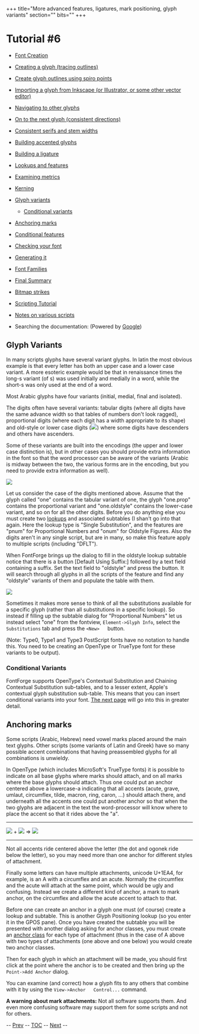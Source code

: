 +++
title="More advanced features, ligatures, mark positioning, glyph variants"
section=""
bits=""
+++


Tutorial \#6
============

-   [Font Creation](editexample.html#FontCreate)
-   [Creating a glyph (tracing outlines)](editexample.html#CharCreate)
-   [Create glyph outlines using spiro points](editspiro.html)
-   [Importing a glyph from Inkscape (or Illustrator, or some other
    vector editor)](importexample.html)
-   [Navigating to other glyphs](editexample2.html#Navigating)
-   [On to the next glyph (consistent
    directions)](editexample2.html#Creating-o)
-   [Consistent serifs and stem
    widths](editexample3.html#consistent-stems)
-   [Building accented glyphs](editexample4.html#accents)
-   [Building a ligature](editexample4.html#ligature)
-   [Lookups and features](editexample4.html#lookups)
-   [Examining metrics](editexample5.html#metrics)
-   [Kerning](editexample5.html#Kerning)
-   [Glyph variants](editexample6.html#Variants)
    -   [Conditional variants](editexample6.html#Conditional)

-   [Anchoring marks](editexample6.html#Marks)
-   [Conditional features](editexample6-5.html#Conditional)
-   [Checking your font](editexample7.html#checking)
-   [Generating it](editexample7.html#generating)
-   [Font Families](editexample7.html#Families)
-   [Final Summary](editexample7.html#summary)
-   [Bitmap strikes](editexample8.html)
-   [Scripting Tutorial](scripting-tutorial.html)
-   [Notes on various scripts](scriptnotes.html#Special)
-   Searching the documentation: (Powered by
    [Google](http://www.google.com/))

Glyph Variants
--------------

In many scripts glyphs have several variant glyphs. In latin the most
obvious example is that every letter has both an upper case and a lower
case variant. A more esoteric example would be that in renaissance times
the long-s variant (of s) was used initially and medially in a word,
while the short-s was only used at the end of a word.

Most Arabic glyphs have four variants (initial, medial, final and
isolated).

The digits often have several variants: tabular digits (where all digits
have the same advance width so that tables of numbers don't look
ragged), proportional digits (where each digit has a width appropriate
to its shape) and old-style or lower case digits (![](img/lcdigits.png))
where some digits have descenders and others have ascenders.

Some of these variants are built into the encodings (the upper and lower
case distinction is), but in other cases you should provide extra
information in the font so that the word processor can be aware of the
variants (Arabic is midway between the two, the various forms are in the
encoding, but you need to provide extra information as well).

![](img/subtable-oldstyle.png)

Let us consider the case of the digits
mentioned above. Assume that the glyph called "one" contains the tabular
variant of one, the glyph "one.prop" contains the proportional variant
and "one.oldstyle" contains the lower-case variant, and so on for all
the other digits. Before you do anything else you must create two
[lookups](editexample4.html#lookups) and associated subtables (I shan't
go into that again. Here the lookup type is "Single Substitution", and
the features are "pnum" for Proportional Numbers and "onum" for Oldstyle
Figures. Also the digits aren't in any single script, but are in many,
so make this feature apply to multiple scripts (including "DFLT").

When FontForge brings up the dialog to fill in the oldstyle lookup
subtable notice that there is a button [Default Using Suffix:] followed
by a text field containing a suffix. Set the text field to "oldstyle"
and press the button. It will search through all glyphs in all the
scripts of the feature and find any "oldstyle" variants of them and
populate the table with them.

![](img/glyphinfo-one.png)

Sometimes it makes more sense to think of all the
substitutions available for a specific glyph (rather than all
substitutions in a specific lookup). So instead if filling up the
subtable dialog for "Proportional Numbers" let us instead select "one"
from the fontview, `Element->Glyph Info`, select the `Substitutions` tab
and press the `<New>   `button.

(Note: Type0, Type1 and Type3 PostScript fonts have no notation to
handle this. You need to be creating an OpenType or TrueType font for
these variants to be output).

### Conditional Variants

FontForge supports OpenType's Contextual Substitution and Chaining
Contextual Substitution sub-tables, and to a lesser extent, Apple's
contextual glyph substitution sub-table. This means that you can insert
conditional variants into your font. [The next
page](editexample6-5.html#Conditional) will go into this in greater
detail.

Anchoring marks
---------------

Some scripts (Arabic, Hebrew) need vowel marks placed around the main
text glyphs. Other scripts (some variants of Latin and Greek) have so
many possible accent combinations that having preassembled glyphs for
all combinations is unwieldy.

In OpenType (which includes MicroSoft's TrueType fonts) it is possible
to indicate on all base glyphs where marks should attach, and on all
marks where the base glyphs should attach. Thus one could put an anchor
centered above a lowercase-a indicating that all accents (acute, grave,
umlaut, circumflex, tilde, macron, ring, caron, ...) should attach
there, and underneath all the accents one could put another anchor so
that when the two glyphs are adjacent in the text the word-processor
will know where to place the accent so that it rides above the "a".

--------------------------- - ------------------------------- --- ----------------------
![](img/a_with_anchor.png)  + ![](img/grave_with_anchor.png)  =\> ![](img/agrave_anchored.png)
--------------------------- - ------------------------------- --- ----------------------

Not all accents ride centered above the letter (the dot and ogonek ride
below the letter), so you may need more than one anchor for different
styles of attachment.

Finally some letters can have multiple attachments, unicode U+1EA4, for
example, is an A with a circumflex and an acute. Normally the circumflex
and the acute will attach at the same point, which would be ugly and
confusing. Instead we create a different kind of anchor, a mark to mark
anchor, on the circumflex and allow the acute accent to attach to that.

Before one can create an anchor in a glyph one must (of course) create a
lookup and subtable. This is another Glyph Positioning lookup (so you
enter it in the GPOS pane). Once you have created the subtable you will
be presented with another dialog asking for anchor classes, you must
create an [anchor class](overview.html#Anchors) for each type of
attachment (thus in the case of A above with two types of attachments
(one above and one below) you would create two anchor classes.

Then for each glyph in which an attachment will be made, you should
first click at the point where the anchor is to be created and then
bring up the `Point->Add Anchor` dialog.

You can examine (and correct) how a glyph fits to any others that
combine with it by using the `View->Anchor   Control...` command.

**A warning about mark attachments:** Not all software supports them.
And even more confusing software may support them for some scripts and
not for others.

-- [Prev](editexample5.html) -- [TOC](overview.html) --
[Next](editexample6-5.html) --
